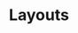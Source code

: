 ---
title: Layouts
cardPartial: "svg/layouts-symbol.svg"
weight: 5
menu: 
  styleguide:
    parent: 'Templates'
---